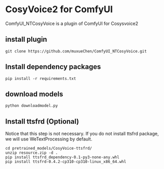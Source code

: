 # CosyVoice2 for ComfyUI
ComfyUI_NTCosyVoice is a plugin of ComfyUI for Cosysvoice2
## install plugin
```angular2html
git clone https://github.com/muxueChen/ComfyUI_NTCosyVoice.git
```
## Install dependency packages
```angular2html
pip install -r requirements.txt
```
## download models
```angular2html
python downloadmodel.py
```
## Install ttsfrd (Optional)
Notice that this step is not necessary. If you do not install ttsfrd package, we will use WeTextProcessing by default.
```angular2html
cd pretrained_models/CosyVoice-ttsfrd/
unzip resource.zip -d .
pip install ttsfrd_dependency-0.1-py3-none-any.whl
pip install ttsfrd-0.4.2-cp310-cp310-linux_x86_64.whl
```